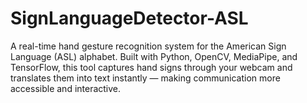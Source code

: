 # SignLanguageDetector-ASL
A real-time hand gesture recognition system for the American Sign Language (ASL) alphabet. Built with Python, OpenCV, MediaPipe, and TensorFlow, this tool captures hand signs through your webcam and translates them into text instantly — making communication more accessible and interactive.
